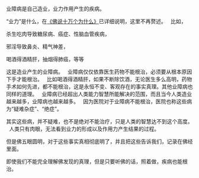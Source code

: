 业障病是自己造业，业力作用产生的疾病。

“业力”是什么，在[《佛说十万个为什么》](https://www.kancloud.cn/luojiangtao/foshuoweishenme/2626651)已详细说明，这里不再赘述。
&nbsp;
比如，

杀生吃肉导致糖尿病、癌症、性脑血管疾病，

邪淫导致鼻炎、精气神差，

喝酒得酒精肝，抽烟得肺癌，等等

这是造业产生的业障病。
&nbsp;
业障病仅仅依靠医生药物不能根治，必须要从根本原因下手才能根治。
&nbsp;
比如喝酒得酒精肝，如果不断除饮酒，无论医生多么高明，药物手术如何先进，都不能根治，这是永恒不变、客观存在的事实真理。其他业障病也同样的道理。
&nbsp;
业障病已经超出人类能力智慧所能解决的范围，而且当今人类造业越来越多，业障病也越来越多。
&nbsp;
因为医院对于业障病不能根治，医院也称这些病为“疑难杂症”、“绝症”。

其实这些病，并不疑难，也不是绝对不能治疗，只是人类的智慧达不到这个高度。
&nbsp;
人类只有肉眼，无法看到业力的形成以及作用力产生结果的过程。

但是佛五眼圆明，对于这些事实真相彻底明了，并且把这些告诉我们，记录在佛经里面。

即使我们不能完全理解佛发现的真理，但是只要听佛的话，照着做，疾病也能根治。
